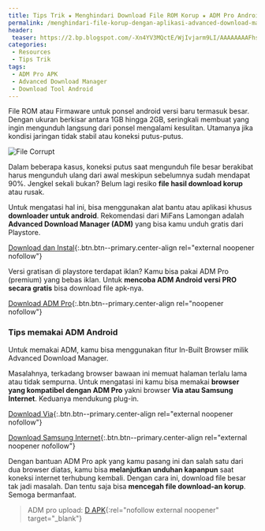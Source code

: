 ```yaml
---
title: Tips Trik ★ Menghindari Download File ROM Korup ★ ADM Pro Android
permalink: /menghindari-file-korup-dengan-aplikasi-advanced-download-manager
header:
 teaser: https://2.bp.blogspot.com/-Xn4YV3MQctE/WjIvjarm9LI/AAAAAAAAFhs/jkHjv0BSbLsyKV8O0blfojyW8BE8VJGGQCLcBGAs/w600-h300-c/corrupt-147974.jpg 
categories:
 - Resources
 - Tips Trik
tags:
 - ADM Pro APK
 - Advanced Download Manager
 - Download Tool Android
---
```


File ROM atau Firmaware untuk ponsel android versi baru termasuk besar. Dengan ukuran berkisar antara 1GB hingga 2GB, seringkali membuat yang ingin mengunduh langsung dari ponsel mengalami kesulitan. Utamanya jika kondisi jaringan tidak stabil atau koneksi putus-putus.

![File Corrupt](https://2.bp.blogspot.com/-Xn4YV3MQctE/WjIvjarm9LI/AAAAAAAAFhs/jkHjv0BSbLsyKV8O0blfojyW8BE8VJGGQCLcBGAs/s600/corrupt-147974.jpg)
 
Dalam beberapa kasus, koneksi putus saat mengunduh file besar berakibat harus mengunduh ulang dari awal meskipun sebelumnya sudah mendapat 90%. Jengkel sekali bukan? Belum lagi resiko **file hasil download korup** atau rusak.

Untuk mengatasi hal ini, bisa menggunakan alat bantu atau aplikasi khusus **downloader untuk android**. Rekomendasi dari MiFans Lamongan adalah **Advanced Download Manager (ADM)** yang bisa kamu unduh gratis dari Playstore.

[Download dan Instal](https://play.google.com/store/apps/details?id=com.dv.adm){:.btn.btn--primary.center-align rel="external noopener nofollow"}

Versi gratisan di playstore terdapat iklan? Kamu bisa pakai ADM Pro (premium) yang bebas iklan. Untuk **mencoba ADM Android versi PRO secara gratis** bisa download file apk-nya.

[Download ADM Pro](/dl/pcloud?code=XZxHYL7ZHkaFFgWmAKQY5QB1ConyaREqdCo7&size=2MB&name=dapk.ga_ADMpro460.apk){:.btn.btn--primary.center-align rel="noopener nofollow"}

### Tips memakai ADM Android

Untuk memakai ADM, kamu bisa menggunakan fitur In-Built Browser milik Advanced Download Manager.

Masalahnya, terkadang browser bawaan ini memuat halaman terlalu lama atau tidak sempurna. Untuk mengatasi ini kamu bisa memakai **browser yang kompatibel dengan ADM Pro** yakni browser **Via atau Samsung Internet**. Keduanya mendukung plug-in.

[Download Via](/ttps://play.google.com/store/apps/details?id=mark.via.gp){:.btn.btn--primary.center-align rel="external noopener nofollow"}

[Download Samsung Internet](https://play.google.com/store/apps/details?id=com.sec.android.app.sbrowser){:.btn.btn--primary.center-align rel="external noopener nofollow"}

Dengan bantuan ADM Pro apk yang kamu pasang ini dan salah satu dari dua browser diatas, kamu bisa **melanjutkan unduhan kapanpun** saat koneksi internet terhubung kembali. Dengan cara ini, download file besar tak jadi masalah. Dan tentu saja bisa **mencegah file download-an korup**. Semoga bermanfaat.

> ADM pro upload: [D APK](https://www.dapk.ga){:rel="nofollow external noopener" target="_blank"}
